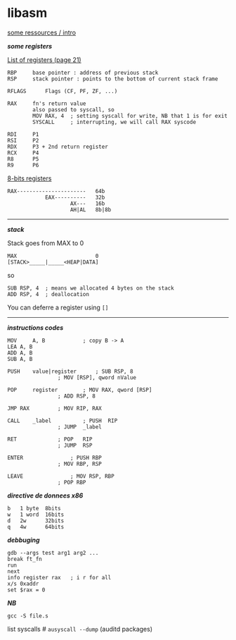 # libasm

[some ressources / intro](https://software.intel.com/content/dam/develop/external/us/en/documents/introduction-to-x64-assembly-181178.pdf)

***some registers***

[List of registers (page 21)](https://uclibc.org/docs/psABI-x86_64.pdf)

```
RBP		base pointer : address of previous stack
RSP		stack pointer : points to the bottom of current stack frame

RFLAGS		Flags (CF, PF, ZF, ...)

RAX		fn's return value
		also passed to syscall, so
		MOV RAX, 4	; setting syscall for write, NB that 1 is for exit
		SYSCALL		; interrupting, we will call RAX syscode

RDI		P1
RSI		P2
RDX		P3 + 2nd return register
RCX		P4
R8		P5
R9		P6

```

[8-bits registers](https://stackoverflow.com/questions/20637569/assembly-registers-in-64-bit-architecture/20637866#20637866)

```
RAX----------------------   64b	
            EAX----------   32b
                    AX---   16b
                    AH|AL   8b|8b
```
---

***stack***

Stack goes from MAX to 0
```
MAX                         0	
[STACK>_____|_____<HEAP|DATA]
```
so
```
SUB RSP, 4 	; means we allocated 4 bytes on the stack	
ADD RSP, 4	; deallocation  
```

You can deferre a register using `[]`

---

***instructions codes***

```
MOV 	A, B			; copy B -> A
LEA	A, B
ADD	A, B
SUB	A, B

PUSH	value|register		; SUB RSP, 8
				; MOV [RSP], qword nValue
				
POP 	register		; MOV RAX, qword [RSP]
				; ADD RSP, 8

JMP	RAX			; MOV RIP, RAX

CALL	_label			; PUSH	RIP
				; JUMP	_label

RET				; POP 	RIP
				; JUMP	RSP

ENTER				; PUSH RBP
				; MOV RBP, RSP

LEAVE				; MOV RSP, RBP
				; POP RBP
```

***directive de donnees x86***
```
b	1 byte	8bits
w	1 word 	16bits
d	2w		32bits
q	4w		64bits	
```

***debbuging***
```
gdb --args test arg1 arg2 ...
break ft_fn
run
next
info register rax	; i r for all
x/s 0xaddr
set $rax = 0
```
***NB*** 

`gcc -S file.s`

list syscalls # `ausyscall --dump` (auditd packages)
